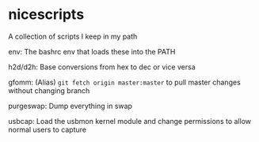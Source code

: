nicescripts
============
A collection of scripts I keep in my path

env: The bashrc env that loads these into the PATH

h2d/d2h: Base conversions from hex to dec or vice versa

gfomm: (Alias) `git fetch origin master:master` to pull master changes without changing branch

purgeswap: Dump everything in swap

usbcap: Load the usbmon kernel module and change permissions to allow normal users to capture